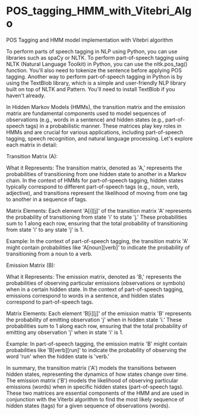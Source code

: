# POS_tagging_HMM_with_Vitebri_Algo
POS Tagging and HMM model implementation with Vitebri algorithm

To perform parts of speech tagging in NLP using Python, you can use libraries such as spaCy or NLTK.
To perform part-of-speech tagging using NLTK (Natural Language Toolkit) in Python, you can use the nltk.pos_tag() function. You'll also need to tokenize the sentence before applying POS tagging. 
Another way to perform part-of-speech tagging in Python is by using the TextBlob library, which is a simple and user-friendly NLP library built on top of NLTK and Pattern. You'll need to install TextBlob if you haven't already.


In Hidden Markov Models (HMMs), the transition matrix and the emission matrix are fundamental components used to model sequences of observations (e.g., words in a sentence) and hidden states (e.g., part-of-speech tags) in a probabilistic manner. These matrices play key roles in HMMs and are crucial for various applications, including part-of-speech tagging, speech recognition, and natural language processing. Let's explore each matrix in detail:

Transition Matrix (A):

What it Represents: The transition matrix, denoted as 'A,' represents the probabilities of transitioning from one hidden state to another in a Markov chain. In the context of HMMs for part-of-speech tagging, hidden states typically correspond to different part-of-speech tags (e.g., noun, verb, adjective), and transitions represent the likelihood of moving from one tag to another in a sequence of tags.

Matrix Elements: Each element 'A[i][j]' of the transition matrix 'A' represents the probability of transitioning from state 'i' to state 'j.' These probabilities sum to 1 along each row, ensuring that the total probability of transitioning from state 'i' to any state 'j' is 1.

Example: In the context of part-of-speech tagging, the transition matrix 'A' might contain probabilities like 'A[noun][verb]' to indicate the probability of transitioning from a noun to a verb.

Emission Matrix (B):

What it Represents: The emission matrix, denoted as 'B,' represents the probabilities of observing particular emissions (observations or symbols) when in a certain hidden state. In the context of part-of-speech tagging, emissions correspond to words in a sentence, and hidden states correspond to part-of-speech tags.

Matrix Elements: Each element 'B[i][j]' of the emission matrix 'B' represents the probability of emitting observation 'j' when in hidden state 'i.' These probabilities sum to 1 along each row, ensuring that the total probability of emitting any observation 'j' when in state 'i' is 1.

Example: In part-of-speech tagging, the emission matrix 'B' might contain probabilities like 'B[verb][run]' to indicate the probability of observing the word 'run' when the hidden state is 'verb.'

In summary, the transition matrix ('A') models the transitions between hidden states, representing the dynamics of how states change over time. The emission matrix ('B') models the likelihood of observing particular emissions (words) when in specific hidden states (part-of-speech tags). These two matrices are essential components of the HMM and are used in conjunction with the Viterbi algorithm to find the most likely sequence of hidden states (tags) for a given sequence of observations (words).
